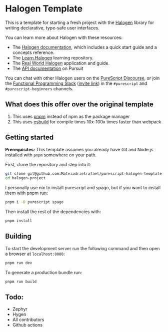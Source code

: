 # Halogen Template

This is a template for starting a fresh project with the [Halogen](https://github.com/slamdata/purescript-halogen) library for writing declarative, type-safe user interfaces.

You can learn more about Halogen with these resources:

- The [Halogen documentation](https://github.com/purescript-halogen/purescript-halogen/tree/master/docs), which includes a quick start guide and a concepts reference.
- The [Learn Halogen](https://github.com/jordanmartinez/learn-halogen) learning repository.
- The [Real World Halogen](https://github.com/thomashoneyman/purescript-halogen-realworld) application and guide.
- The [API documentation](https://pursuit.purescript.org/packages/purescript-halogen) on Pursuit

You can chat with other Halogen users on the [PureScript Discourse](https://discourse.purescript.org), or join the [Functional Programming Slack](https://functionalprogramming.slack.com) ([invite link](https://fpchat-invite.herokuapp.com/)) in the `#purescript` and `#purescript-beginners` channels.

## What does this offer over the original template

1. This uses [pnpm](https://pnpm.js.org/) instead of npm as the package manager
2. This uses [esbuild](https://github.com/evanw/esbuild) for compile times 10x-100x times faster than webpack

## Getting started

**Prerequisites:** This template assumes you already have Git and Node.js installed with `pnpm` somewhere on your path.

First, clone the repository and step into it:

```sh
git clone git@github.com:Mateiadrielrafael/purescript-halogen-template.git halogen-project
cd halogen-project
```

I personally use nix to install purescript and spago, but if you want to install them with pnpm run:

```sh
pnpm i -D purescript spago
```

Then install the rest of the dependencies with:

```sh
pnpm install
```

## Building

To start the development server run the following command and then open a browser at `localhost:8080`:

```sh
pnpm run dev
```

To generate a production bundle run:

```sh
pnpm run build
```

## Todo:

- Zephyr
- Hygen
- All contributors
- Github actions
